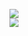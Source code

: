 ![](https://github.com/isaiMercado/Fun_Classifier_Internship/blob/master/Text_Fun_Analysis/Images/vine.gif)
</br>
![](https://github.com/isaiMercado/Fun_Classifier_Internship/blob/master/Text_Fun_Analysis/Images/sphinx.png)
